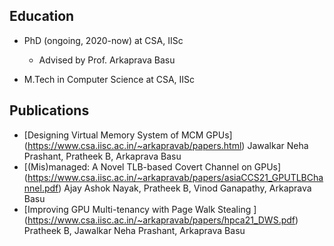 ## Education

- PhD (ongoing, 2020-now) at CSA, IISc
  - Advised by Prof. Arkaprava Basu

- M.Tech in Computer Science at CSA, IISc


## Publications

- [Designing Virtual Memory System of MCM GPUs] (https://www.csa.iisc.ac.in/~arkapravab/papers.html)
  Jawalkar Neha Prashant, Pratheek B, Arkaprava Basu
- [(Mis)managed: A Novel TLB-based Covert Channel on GPUs] (https://www.csa.iisc.ac.in/~arkapravab/papers/asiaCCS21_GPUTLBChannel.pdf)
  Ajay Ashok Nayak, Pratheek B, Vinod Ganapathy, Arkaprava Basu
- [Improving GPU Multi-tenancy with Page Walk Stealing ] (https://www.csa.iisc.ac.in/~arkapravab/papers/hpca21_DWS.pdf)
  Pratheek B, Jawalkar Neha Prashant, Arkaprava Basu


